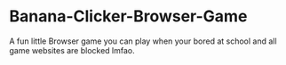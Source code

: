 # Banana-Clicker-Browser-Game
A fun little Browser game you can play when your bored at school and all game websites are blocked lmfao.
